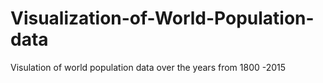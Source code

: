 # Visualization-of-World-Population-data
Visulation of world population data over the years from 1800 -2015

